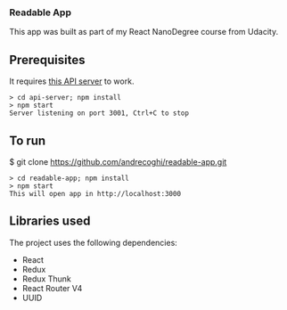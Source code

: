 ### Readable App

This app was built as part of my React NanoDegree course from Udacity.

## Prerequisites

It requires [this API server](https://github.com/udacity/reactnd-project-readable-starter.git)
to work.

```
> cd api-server; npm install
> npm start
Server listening on port 3001, Ctrl+C to stop
```

## To run

$ git clone https://github.com/andrecoghi/readable-app.git

```
> cd readable-app; npm install
> npm start
This will open app in http://localhost:3000
```

## Libraries used

The project uses the following dependencies:

* React
* Redux
* Redux Thunk
* React Router V4
* UUID
